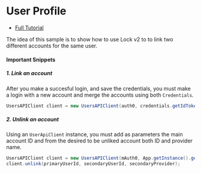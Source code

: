 # User Profile

- [Full Tutorial](https://auth0.com/docs/quickstart/native/android/05-linking-accounts)

The idea of this sample is to show how to use Lock v2 to to link two different accounts for the same user.


#### Important Snippets

##### 1. Link an account

After you make a succesful login, and save the credentials, you must make a login with a new account and merge the accounts using both `Credentials`.

```java
UsersAPIClient client = new UsersAPIClient(auth0, credentials.getIdToken());                client.link(App.getInstance().getUserCredentials().getIdToken(), secondaryCredentials.getIdToken());
```


##### 2. Unlink an account

Using an `UserApiClient` instance, you must add as parameters the main account ID and from the desired to be unliked account both ID and provider name.

```java
UsersAPIClient client = new UsersAPIClient(mAuth0, App.getInstance().getUserCredentials().getIdToken());
client.unlink(primaryUserId, secondaryUserId, secondaryProvider);
```
